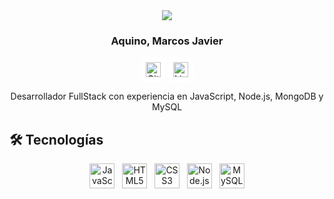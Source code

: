 <div align="center">
    <img src="./assets/is_web_development_good_career.avif" /> 
  <h3>
    <strong>Aquino, Marcos Javier</strong>
  </h3>
</div>

<div align="center">
    <a href="https://github.com/Makofig" target="_blank" title="GitHub"
        style="background-color: #ffffff; padding: 0.5rem; border-radius: 0.5rem; display: inline-flex; align-items: center; justify-content: center;">
        <img src="https://cdn.jsdelivr.net/gh/devicons/devicon/icons/github/github-original.svg" width="24" height="24" alt="GitHub" />
    </a>
    <a href="https://www.linkedin.com/in/marcos-a-2a3087188" target="_blank" title="LinkedIn"
        style="background-color: #ffffff; padding: 0.5rem; border-radius: 0.5rem; display: inline-flex; align-items: center; justify-content: center;">
        <img src="https://cdn.jsdelivr.net/gh/devicons/devicon/icons/linkedin/linkedin-original.svg" width="24" height="24" alt="LinkedIn" />
    </a>
</div>

<div align="center">
    <p>Desarrollador FullStack con experiencia en JavaScript, Node.js, MongoDB y MySQL</p>
</div>
      
## 🛠️ Tecnologías

<div align="center">
  <img src="https://upload.wikimedia.org/wikipedia/commons/6/6a/JavaScript-logo.png" alt="JavaScript" height="40" />
  &nbsp;
  <img src="https://upload.wikimedia.org/wikipedia/commons/3/38/HTML5_Badge.svg" alt="HTML5" height="40" />
  &nbsp;
  <img src="https://upload.wikimedia.org/wikipedia/commons/6/62/CSS3_logo.svg" alt="CSS3" height="40" />
  &nbsp;
  <img src="https://upload.wikimedia.org/wikipedia/commons/d/d9/Node.js_logo.svg" alt="Node.js" height="40" />
  &nbsp;
  <img src="https://upload.wikimedia.org/wikipedia/en/d/dd/MySQL_logo.svg" alt="MySQL" height="40" />
</div>
